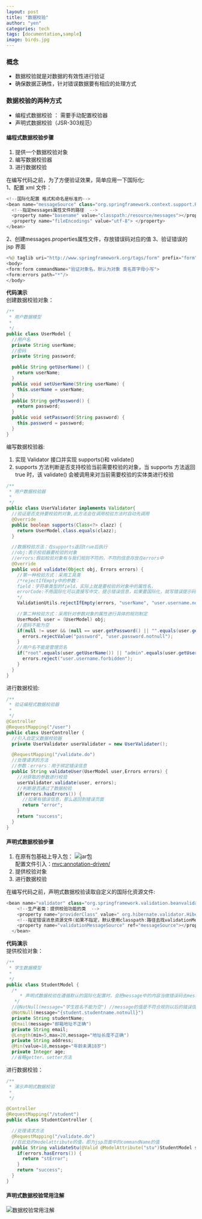 ```yaml
---
layout: post
title: "数据校验"
author: "yen"
categories: tech
tags: [documentation,sample]
image: birds.jpg
---
```

### 概念  
- 数据校验就是对数据的有效性进行验证
- 确保数据正确性，针对错误数据要有相应的处理方式  

### 数据校验的两种方式
- 编程式数据校验 ： 需要手动配置校验器
- 声明式数据校验（JSR-303规范）

#### 编程式数据校验步骤
1. 提供一个数据校验对象
2. 编写数据校验器
3. 进行数据校验

在编写代码之前，为了方便验证效果，简单应用一下国际化:  
1、配置 xml 文件：
~~~java
<!--国际化配置 格式和命名是标准的-->
<bean name="messageSource" class="org.springframework.context.support.ReloadableResourceBundl eMessageSource">
  <!--指定messages属性文件的路径  -->
  <property name="basename" value="classpath:/resource/messages"></property>
  <property name="fileEncodings" value="utf-8"> </property>
</bean>
~~~
2、创建messages.properties属性文件，存放错误码对应的值
3、验证错误的 jsp 界面
~~~java
<%@ taglib uri="http://www.springframework.org/tags/form" prefix="form" %>
<body>
<form:form commandName="验证对象名，默认为对象 类名首字母小写">
<form:errors path="*"/>
</body>
~~~

**代码演示**  
创建数据校验对象：
~~~java
/**
 * 用户数据模型
 *
 */
public class UserModel {
  //用户名
  private String userName;
  //密码
  private String password;

  public String getUserName() {
    return userName;
  }
  public void setUserName(String userName) {
    this.userName = userName;
  }
  public String getPassword() {
    return password;
  }
  public void setPassword(String password) {
    this.password = password;
  }
}
~~~
编写数据校验器:  
1. 实现 Validator 接口并实现 supports()和 validate()
2. supports 方法判断是否支持校验当前需要校验的对象，当 supports 方法返回 true 时，该 validate() 会被调用来对当前需要校验的实体类进行校验
~~~java
/**
 * 用户数据校验器
 *
 */
public class UserValidater implements Validator{
  //验证是否支持要校验的对象,此方法会在调用校验方法时自动先调用
  @Override
  public boolean supports(Class<?> clazz) {
    return UserModel.class.equals(clazz);
  }

  //数据校验方法：在supports返回true后执行
  //obj:表示校验器要校验的对象
  //errors:假如校验对象有与我们规则不符的，不符的信息存放在errors中
  @Override
  public void validate(Object obj, Errors errors) {
    //第一种校验方式：采用工具类
    /*rejectIfEmpty中的参数：
    field：字符串类型的field，实际上就是要校验的对象中的属性名，
    errorCode:不用国际化可以直接写中文，提示错误信息，如果要国际化，就写错误提示码，不会直接显示，而是到国际化配置的属性文件中寻找对应的值，格式：实体对象名.属性名.规范
    */
    ValidationUtils.rejectIfEmpty(errors, "userName", "user.username.notnull");

    //第二种校验方式：采用针对参数对象的属性进行具体的规则制定
    UserModel user = (UserModel) obj;
    //密码不能为空
    if(null != user && (null == user.getPassword() || "".equals(user.getPassword()))) {
      errors.rejectValue("password", "user.password.notnull");
    }
    //用户名不能是管理员名
    if("root".equals(user.getUserName()) || "admin".equals(user.getUserName())) {
      errors.reject("user.username.forbidden");
    }
  }
}
~~~
进行数据校验:
~~~java
/**
 * 验证编程式数据校验器
 *
 */
@Controller
@RequestMapping("/user")
public class UserController {
  //引入自定义数据校验器
  private UserValidater userValidater = new UserValidater();

  @RequestMapping("/validate.do")
  //处理请求的方法
  //参数：errors：用于绑定错误信息
  public String validateUser(UserModel user,Errors errors) {
    //对获取的参数进行校验
    userValidater.validate(user, errors);
    //判断是否通过了数据校验
    if(errors.hasErrors()) {
      //如果有错误信息，那么返回到错误页面
      return "error";
    }
    return "success";
  }
}
~~~

#### 声明式数据校验步骤
1. 在原有包基础上导入包：
![jar包](http://p6ch8daxu.bkt.clouddn.com/18-4-15/31898315.jpg)  
配置文件引入：<mvc:annotation-driven/>
2. 提供校验对象
3. 进行数据校验

在编写代码之前，声明式数据校验读取自定义的国际化资源文件:  
~~~java
<bean name="validator" class="org.springframework.validation.beanvalidation.LocalValidatorFactoryBean ">
    <!--生产者类：提供校验功能的类  -->
    <property name="providerClass" value=" org.hibernate.validator.HibernateValidator"></property>
    <!--指定错误消息资源文件(如果不指定，默认使用classpath:路径去找validationMessageSource.properties)  -->
    <property name="validationMessageSource" ref="messageSource"></property>
  </bean>
~~~

**代码演示**  
提供校验对象：
~~~java
/**
 * 学生数据模型
 *
 */
public class StudentModel {
  /*
	 * 声明式数据校验在遵循默认的国际化配置时，会把message中的内容当做错误码去messages属性文件中查找到对应的值，如果查找不到，那么就会显示错误码
   */
  //@NotNull(message="学生姓名不能为空") //message的值是不符合规则以后的错误信息
  @NotNull(message="{student.studentname.notnull}")
  private String studentName;
  @Email(message="邮箱地址不正确")
  private String email;
  @Length(min=5,max=20,message="地址长度不正确")
  private String address;
  @Min(value=18,message="年龄未满18岁")
  private Integer age;
  //省略getter、setter方法
~~~
进行数据校验：
~~~java
/**
 * 演示声明式数据校验
 *
 */

@Controller
@RequestMapping("/student")
public class StudentController {

  //处理请求方法
  @RequestMapping("/validate.do")
  //在此处的modelattribute的值，即为jsp页面中的commandName的值
  public String validateStu(@Valid @ModelAttribute("stu")StudentModel student,Errors errors) {
    if(errors.hasErrors()) {
      return "stError";
    }
    return "success";
  }
}
~~~

#### 声明式数据校验常用注解
![数据校验常用注解](http://p6ch8daxu.bkt.clouddn.com/18-4-15/84968526.jpg)
